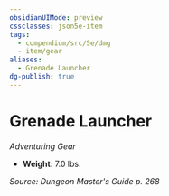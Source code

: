 ```yaml
---
obsidianUIMode: preview
cssclasses: json5e-item
tags:
  - compendium/src/5e/dmg
  - item/gear
aliases:
  - Grenade Launcher
dg-publish: true
---
```

# Grenade Launcher
*Adventuring Gear*  

- **Weight**: 7.0 lbs.

*Source: Dungeon Master's Guide p. 268*